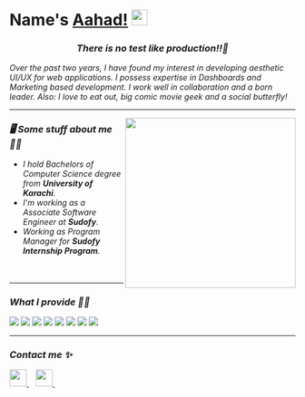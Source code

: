 <h1><strong>Name's <a href="https://aahad.vercel.app">Aahad!</a></strong> <img src="https://raw.githubusercontent.com/syedareehaquasar/syedareehaquasar/master/gifs/Hi.gif" width="28px"></h1>


<h3 align="center"><em><i>There is no test like production!!<i/>💯</em></h3>

<p>Over the past two years, I have found my interest in developing aesthetic UI/UX for web applications. I possess expertise in Dashboards and Marketing based development. I work well in collaboration and a born leader. Also: I love to eat out, big comic movie geek and a social butterfly!</p>

<hr>
<img align="right" src="https://media.giphy.com/media/26tn33aiTi1jkl6H6/giphy.gif" width="300px">
<h3>🖥 Some stuff about me ✌🏻</h3>
<ul>
<li>I hold <em>Bachelors of Computer Science</em> degree from <strong>University of Karachi</strong>.</li>
<li>I'm working as a <em>Associate Software Engineer</em> at <strong>Sudofy</strong>.</li>
<li>Working as <em>Program Manager</em> for <strong>Sudofy Internship Program</strong>.</li>
    <br/>
    <br/>
</ul>
<hr>

<h3>What I provide 👨‍💻</h3>
<div>
    <img src="https://img.shields.io/badge/html5-%23E34F26.svg?style=for-the-badge&logo=html5&logoColor=white">
    <img src="https://img.shields.io/badge/css3-%231572B6.svg?style=for-the-badge&logo=css3&logoColor=white">
     <img src="https://img.shields.io/badge/sass-%23C76494.svg?style=for-the-badge&logo=sass&logoColor=white">
    <img src="https://img.shields.io/badge/javascript-%23EFD81D.svg?style=for-the-badge&logo=javascript&logoColor=white">
    <img src="https://img.shields.io/badge/git-%23F05033.svg?style=for-the-badge&logo=git&logoColor=white">
    <img src="https://img.shields.io/badge/react-%2361DCFB.svg?style=for-the-badge&logo=react&logoColor=white">
    <img src="https://img.shields.io/badge/materialui-%2361DCFB.svg?style=for-the-badge&logo=materialui&logoColor=white">
    <img src="https://img.shields.io/badge/gatsby-%23563D7C.svg?style=for-the-badge&logo=gatsby&logoColor=white">
</div>
<hr>

<h3>Contact me ✨</h3>
<div>
    <a href="https://www.linkedin.com/in/aahad-aazar-b83b77197/">
        <img src="https://image.flaticon.com/icons/png/512/145/145807.png" width="30px">
    </a>&nbsp;&nbsp;
    <a href="mailto: aahadaazar@hotmail.com">
        <img src="https://image.flaticon.com/icons/png/512/732/732223.png" width="30px">
    </a>&nbsp;&nbsp;
</div>
